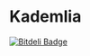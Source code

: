 Kademlia
========


[![Bitdeli Badge](https://d2weczhvl823v0.cloudfront.net/JoshuaKissoon/kademlia/trend.png)](https://bitdeli.com/free "Bitdeli Badge")

